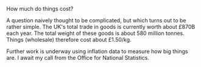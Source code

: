 How much do things cost?

A question naively thought to be complicated, but which turns out to be rather simple. The UK's total trade in goods is currently worth about £870B each year. The total weight of these goods is about 580 million tonnes. Things (wholesale) therefore cost about £1.50/kg. 

Further work is underway using inflation data to measure how big things are. I await my call from the Office for National Statistics.
